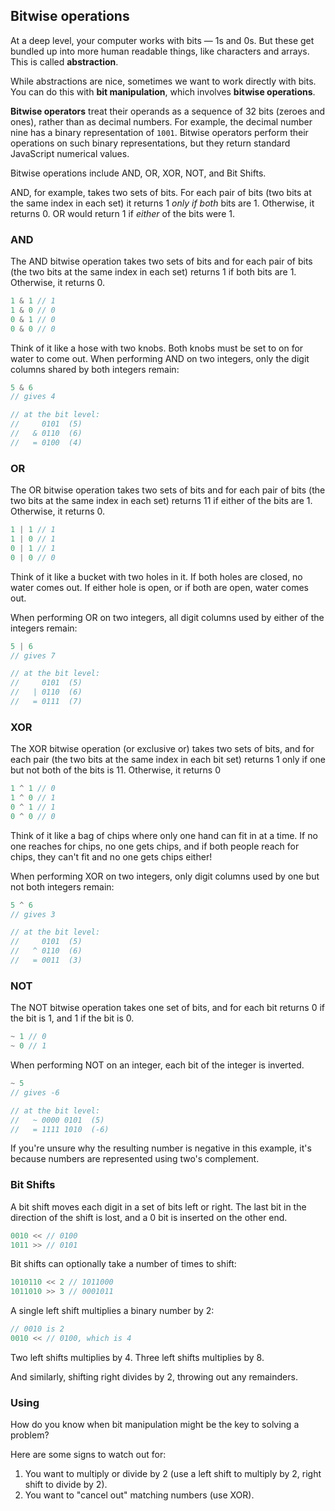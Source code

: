 
## Bitwise operations

At a deep level, your computer works with bits — 1s and 0s. But these get bundled
up into more human readable things, like characters and arrays. This is called **abstraction**.

While abstractions are nice, sometimes we want to work directly with bits. You can
do this with **bit manipulation**, which involves **bitwise operations**.

**Bitwise operators** treat their operands as a sequence of 32 bits (zeroes and ones),
rather than as decimal numbers. For example, the decimal number nine has a binary
representation of ```1001```. Bitwise operators perform their operations on such
binary representations, but they return standard JavaScript numerical values.

Bitwise operations include AND, OR, XOR, NOT, and Bit Shifts.

AND, for example, takes two sets of bits. For each pair of bits (two bits at the
same index in each set) it returns 1 _only if both_ bits are 1. Otherwise, it
returns 0. OR would return 1 if _either_ of the bits were 1.

### AND

The AND bitwise operation takes two sets of bits and for each pair of bits (the two bits
at the same index in each set) returns 1 if both bits are 1. Otherwise, it returns 0.

```javascript
1 & 1 // 1
1 & 0 // 0
0 & 1 // 0
0 & 0 // 0
```

Think of it like a hose with two knobs. Both knobs must be set to on for water to come out.
When performing AND on two integers, only the digit columns shared by both integers remain:

```javascript
5 & 6
// gives 4

// at the bit level:
//     0101  (5)
//   & 0110  (6)
//   = 0100  (4)
```

### OR

The OR bitwise operation takes two sets of bits and for each pair of bits (the two bits
at the same index in each set) returns 11 if either of the bits are 1. Otherwise, it returns 0.

```javascript
1 | 1 // 1
1 | 0 // 1
0 | 1 // 1
0 | 0 // 0
```

Think of it like a bucket with two holes in it. If both holes are closed, no water
comes out. If either hole is open, or if both are open, water comes out.

When performing OR on two integers, all digit columns used by either of the
integers remain:

```javascript
5 | 6
// gives 7

// at the bit level:
//     0101  (5)
//   | 0110  (6)
//   = 0111  (7)
```

### XOR

The XOR bitwise operation (or exclusive or) takes two sets of bits, and for each
pair (the two bits at the same index in each bit set) returns 1 only if one but
not both of the bits is 11. Otherwise, it returns 0

```javascript
1 ^ 1 // 0
1 ^ 0 // 1
0 ^ 1 // 1
0 ^ 0 // 0
```

Think of it like a bag of chips where only one hand can fit in at a time. If no
one reaches for chips, no one gets chips, and if both people reach for chips,
they can't fit and no one gets chips either!

When performing XOR on two integers, only digit columns used by one but not both
integers remain:

```javascript
5 ^ 6
// gives 3

// at the bit level:
//     0101  (5)
//   ^ 0110  (6)
//   = 0011  (3)
```

### NOT

The NOT bitwise operation takes one set of bits, and for each bit returns 0 if
the bit is 1, and 1 if the bit is 0.

```javascript
~ 1 // 0
~ 0 // 1
```

When performing NOT on an integer, each bit of the integer is inverted.

```javascript
~ 5
// gives -6

// at the bit level:
//   ~ 0000 0101  (5)
//   = 1111 1010  (-6)
```

If you're unsure why the resulting number is negative in this example, it's
because numbers are represented using two's complement.

### Bit Shifts

A bit shift moves each digit in a set of bits left or right. The last bit in the
direction of the shift is lost, and a 0 bit is inserted on the other end.

```javascript
0010 << // 0100
1011 >> // 0101
```

Bit shifts can optionally take a number of times to shift:

```javascript
1010110 << 2 // 1011000
1011010 >> 3 // 0001011
```

A single left shift multiplies a binary number by 2:

```javascript
// 0010 is 2
0010 << // 0100, which is 4
```

Two left shifts multiplies by 4. Three left shifts multiplies by 8.

And similarly, shifting right divides by 2, throwing out any remainders.

### Using

How do you know when bit manipulation might be the key to solving a problem?

Here are some signs to watch out for:

1. You want to multiply or divide by 2 (use a left shift to multiply by 2, right
shift to divide by 2).
2. You want to "cancel out" matching numbers (use XOR).


